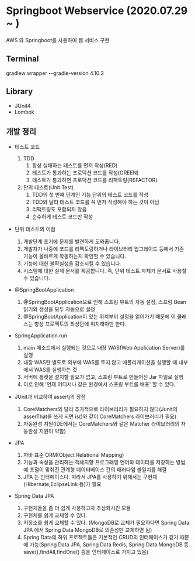 # Springboot Webservice (2020.07.29 ~ )
AWS 와 Springboot를 사용하여 웹 서비스 구현

## Terminal
gradlew wrapper --gradle-version 4.10.2

## Library
* JUnit4
* Lombok

## 개발 정리
* 테스트 코드
    1. TDD
        1. 항상 실패하는 테스트를 먼저 작성(RED)
        2. 테스트가 통과하는 프로덕션 코드를 작성(GREEN)
        3. 테스트가 통과하면 프로덕션 코드를 리팩토링(REFACTOR)
    2. 단위 테스트(Unit Test)
        1. TDD의 첫 번째 단계인 기능 단위의 테스트 코드를 작성
        2. TDD와 달리 테스트 코드를 꼭 먼저 작성해야 하는 것이 아님
        3. 리팩토링도 포함되지 않음
        4. 순수하게 테스트 코드만 작성
        
* 단위 테스트의 이점
    1. 개발단계 초기에 문제를 발견하게 도와줍니다.
    2. 개발자가 나중에 코드를 리팩토링하거나 라이브러리 업그레이드 등에서 기존 기능이 올바르게 작동하는지 확인할 수 있습니다.
    3. 기능에 대한 불확실성을 감소시킬 수 있습니다.
    4. 시스템에 대한 실제 문서를 제공합니다. 즉, 단위 테스트 자체가 문서로 사용할 수 있습니다.
    
* @SpringBootApplication
    1. @SpringBootApplication으로 인해 스프링 부트의 자동 설정, 스프링 Bean 읽기와 생성을 모두 자동으로 설정
    2. @SpringBootApplication이 있는 위치부터 설정을 읽어가기 때문에 이 클래스는 항상 프로젝트의 최상단에 위치해야만 한다.

* SpringApplication.run
    1. main 메소드에서 실행되는 것으로 내장 WAS(Web Application Server)를 실행
    2. 내장 WAS란 별도로 외부에 WAS를 두지 않고 애플리케이션을 실행할 때 내부에서 WAS를 실행하는 것
    3. 서버에 톰캣을 설치할 필요가 없고, 스프링 부트로 만들어진 Jar 파일로 실행
    4. 이로 인해 '언제 어디서나 같은 환경에서 스프링 부트를 배포' 할 수 있다.
    
* JUnit과 비교하여 assertj의 장점
    1. CoreMatchers와 달리 추가적으로 라이브러리가 필요하지 않다(Junit의 asserThat을 쓰게 되면 is()와 같이 CoreMatchers 라이브러리가 필요)
    2. 자동완성 지원(IDE에서는 CoreMatchers와 같은 Matcher 라이브러리의 자동완성 지원이 약함)

* JPA
    1. 자바 표준 ORM(Object Relational Mapping)
    2. 기능과 속성을 관리하는 객체지향 프로그래밍 언어와 데이터를 저장하는 방법에 초점이 맞춰진 관계형 데이터베이스 간의 패러다임 불일치를 해결
    3. JPA 는 인터페이스다. 따라서 JPA를 사용하기 위해서는 구현체(Hibernate,EclipseLink 등)가 필요
    
* Spring Data JPA
    1. 구현체들을 좀 더 쉽게 사용하고자 추상화시킨 모듈
    2. 구현체를 쉽게 교체할 수 있다.
    3. 저장소를 쉽게 교체할 수 있다. (MongoDB로 교체가 필요하다면 Spring Data JPA 에서 Spring Data MongoDB로 의존성만 교체하면 됨)
    4. Spring Data의 하위 프로젝트들은 기본적인 CRUD의 인터페이스가 같기 때문에 가능(Spring Data JPA, Spring Data Redis, Spring Data MongoDB 등 save(),findAll,findOne() 등을 인터페이스로 가지고 있음)
    